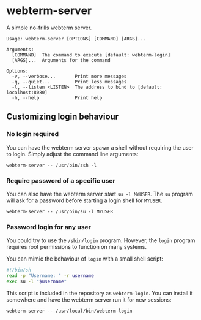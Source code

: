 # webterm-server

A simple no-frills webterm server.

```
Usage: webterm-server [OPTIONS] [COMMAND] [ARGS]...

Arguments:
  [COMMAND]  The command to execute [default: webterm-login]
  [ARGS]...  Arguments for the command

Options:
  -v, --verbose...       Print more messages
  -q, --quiet...         Print less messages
  -l, --listen <LISTEN>  The address to bind to [default: localhost:8080]
  -h, --help             Print help
```

## Customizing login behaviour

### No login required
You can have the webterm server spawn a shell without requiring the user to login.
Simply adjust the command line arguments:
```
webterm-server -- /usr/bin/zsh -l
```

### Require password of a specific user
You can also have the webterm server start `su -l MYUSER`.
The `su` program will ask for a password before starting a login shell for `MYUSER`.
```
webterm-server -- /usr/bin/su -l MYUSER
```

### Password login for any user
You could try to use the `/sbin/login` program.
However, the `login` program requires root permissions to function on many systems.

You can mimic the behaviour of `login` with a small shell script:
```sh
#!/bin/sh
read -p "Username: " -r username
exec su -l "$username"
```

This script is included in the repository as `webterm-login`.
You can install it somewhere and have the webterm server run it for new sessions:

```
webterm-server -- /usr/local/bin/webterm-login
```
